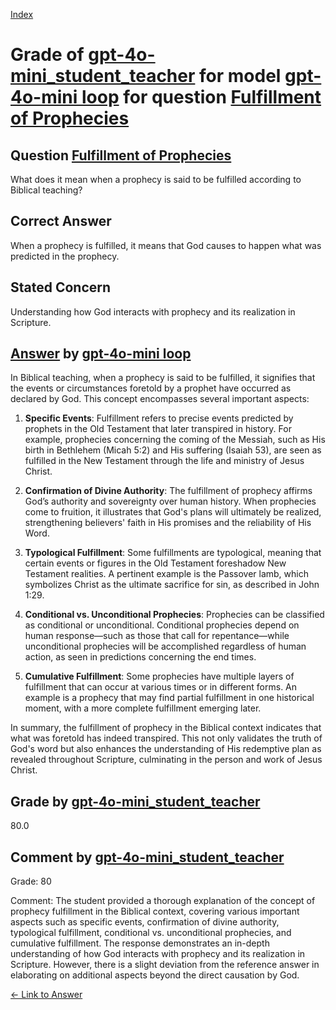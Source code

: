 
[Index](../../../../index.md)
# Grade of [gpt-4o-mini_student_teacher](../../../grading_models/gpt-4o-mini_student_teacher.md) for model [gpt-4o-mini loop](../../../answering_models/gpt-4o-mini_loop.md) for question [Fulfillment of Prophecies](../../../questions/Fulfillment_of_Prophecies.md)

## Question [Fulfillment of Prophecies](../../../questions/Fulfillment_of_Prophecies.md)
What does it mean when a prophecy is said to be fulfilled according to Biblical teaching?

## Correct Answer
When a prophecy is fulfilled, it means that God causes to happen what was predicted in the prophecy.

## Stated Concern
Understanding how God interacts with prophecy and its realization in Scripture.

## [Answer](../Fulfillment_of_Prophecies.md) by [gpt-4o-mini loop](../../../answering_models/gpt-4o-mini_loop.md)
In Biblical teaching, when a prophecy is said to be fulfilled, it signifies that the events or circumstances foretold by a prophet have occurred as declared by God. This concept encompasses several important aspects:

1. **Specific Events**: Fulfillment refers to precise events predicted by prophets in the Old Testament that later transpired in history. For example, prophecies concerning the coming of the Messiah, such as His birth in Bethlehem (Micah 5:2) and His suffering (Isaiah 53), are seen as fulfilled in the New Testament through the life and ministry of Jesus Christ.

2. **Confirmation of Divine Authority**: The fulfillment of prophecy affirms God’s authority and sovereignty over human history. When prophecies come to fruition, it illustrates that God's plans will ultimately be realized, strengthening believers' faith in His promises and the reliability of His Word.

3. **Typological Fulfillment**: Some fulfillments are typological, meaning that certain events or figures in the Old Testament foreshadow New Testament realities. A pertinent example is the Passover lamb, which symbolizes Christ as the ultimate sacrifice for sin, as described in John 1:29.

4. **Conditional vs. Unconditional Prophecies**: Prophecies can be classified as conditional or unconditional. Conditional prophecies depend on human response—such as those that call for repentance—while unconditional prophecies will be accomplished regardless of human action, as seen in predictions concerning the end times.

5. **Cumulative Fulfillment**: Some prophecies have multiple layers of fulfillment that can occur at various times or in different forms. An example is a prophecy that may find partial fulfillment in one historical moment, with a more complete fulfillment emerging later.

In summary, the fulfillment of prophecy in the Biblical context indicates that what was foretold has indeed transpired. This not only validates the truth of God's word but also enhances the understanding of His redemptive plan as revealed throughout Scripture, culminating in the person and work of Jesus Christ.

## Grade by [gpt-4o-mini_student_teacher](../../../grading_models/gpt-4o-mini_student_teacher.md)
80.0

## Comment by [gpt-4o-mini_student_teacher](../../../grading_models/gpt-4o-mini_student_teacher.md)
Grade: 80

Comment: The student provided a thorough explanation of the concept of prophecy fulfillment in the Biblical context, covering various important aspects such as specific events, confirmation of divine authority, typological fulfillment, conditional vs. unconditional prophecies, and cumulative fulfillment. The response demonstrates an in-depth understanding of how God interacts with prophecy and its realization in Scripture. However, there is a slight deviation from the reference answer in elaborating on additional aspects beyond the direct causation by God.

[&lt;- Link to Answer](../Fulfillment_of_Prophecies.md)

